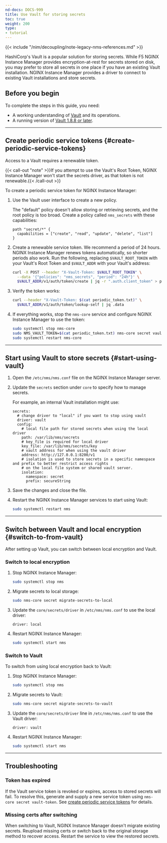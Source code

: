 ```yaml
---
nd-docs: DOCS-999
title: Use Vault for storing secrets
toc: true
weight: 200
type:
- tutorial
---
```


{{< include "/nim/decoupling/note-legacy-nms-references.md" >}}

HashiCorp's Vault is a popular solution for storing secrets. While F5 NGINX Instance Manager provides encryption-at-rest for secrets stored on disk, you may prefer to store all secrets in one place if you have an existing Vault installation. NGINX Instance Manager provides a driver to connect to existing Vault installations and store secrets.

## Before you begin

To complete the steps in this guide, you need:

- A working understanding of [Vault](https://www.vaultproject.io) and its operations.
- A running version of [Vault 1.8.8 or later](https://www.vaultproject.io/docs/install).

---

## Create periodic service tokens {#create-periodic-service-tokens}

Access to a Vault requires a renewable token.

{{< call-out "note" >}}If you attempt to use the Vault's Root Token, NGINX Instance Manager won't start the secrets driver, as that token is not renewable.{{< /call-out >}}

To create a periodic service token for NGINX Instance Manager:

1. Use the Vault user interface to create a new policy.

   The "default" policy doesn't allow storing or retrieving secrets, and the root policy is too broad. Create a policy called `nms_secrets` with these capabilities:

    ```text
    path "secret/*" {
      capabilities = ["create", "read", "update", "delete", "list"]
    }
    ```

2. Create a renewable service token. We recommend a period of 24 hours. NGINX Instance Manager renews tokens automatically, so shorter periods also work. Run the following, replacing `$VAULT_ROOT_TOKEN` with your Vault's Root Token and `$VAULT_ADDR` with your Vault's address:

    ```bash
    curl -X POST --header "X-Vault-Token: $VAULT_ROOT_TOKEN" \
      --data '{"policies": "nms_secrets", "period": "24h"}' \
      $VAULT_ADDR/v1/auth/token/create | jq -r ".auth.client_token" > periodic_token.txt
    ```

3. Verify the token works:

    ```bash
    curl --header "X-Vault-Token: $(cat periodic_token.txt)" \
      $VAULT_ADDR/v1/auth/token/lookup-self | jq .data
    ```

4. If everything works, stop the `nms-core` service and configure NGINX Instance Manager to use the token:

    ```bash
    sudo systemctl stop nms-core
    sudo NMS_VAULT_TOKEN=$(cat periodic_token.txt) nms-core secret vault-token
    sudo systemctl restart nms-core
    ```

---

## Start using Vault to store secrets {#start-using-vault}

1. Open the `/etc/nms/nms.conf` file on the NGINX Instance Manager server.
2. Update the `secrets` section under `core` to specify how to manage secrets.

   For example, an internal Vault installation might use:

   ```text
   secrets:
     # change driver to "local" if you want to stop using vault
     driver: vault
     config:
       # local file path for stored secrets when using the local driver
       path: /var/lib/nms/secrets
       # key_file is required for local driver
       key_file: /var/lib/nms/secrets/key
       # vault address for when using the vault driver
       address: http://127.0.0.1:8200/v1
       # isolation is used to store secrets in a specific namespace and prefix to better restrict access rights
       # on the local file system or shared vault server.
       isolation:
         namespace: secret
         prefix: secureString
   ```

3. Save the changes and close the file.
4. Restart the NGINX Instance Manager services to start using Vault:

   ```bash
   sudo systemctl restart nms
   ```

---

## Switch between Vault and local encryption {#switch-to-from-vault}

After setting up Vault, you can switch between local encryption and Vault.

### Switch to local encryption

1. Stop NGINX Instance Manager:

   ```bash
   sudo systemctl stop nms
   ```

2. Migrate secrets to local storage:

   ```bash
   sudo nms-core secret migrate-secrets-to-local
   ```

3. Update the `core/secrets/driver` in `/etc/nms/nms.conf` to use the local driver:

   ```text
   driver: local
   ```

4. Restart NGINX Instance Manager:

   ```bash
   sudo systemctl start nms
   ```

### Switch to Vault

To switch from using local encryption back to Vault:

1. Stop NGINX Instance Manager:

   ```bash
   sudo systemctl stop nms
   ```

2. Migrate secrets to Vault:

   ```bash
   sudo nms-core secret migrate-secrets-to-vault
   ```

3. Update the `core/secrets/driver` line in `/etc/nms/nms.conf` to use the Vault driver:

   ```text
   driver: vault
   ```

4. Restart NGINX Instance Manager:

   ```bash
   sudo systemctl start nms
   ```

---

## Troubleshooting

### Token has expired

If the Vault service token is revoked or expires, access to stored secrets will fail. To resolve this, generate and supply a new service token using `nms-core secret vault-token`. See [create periodic service tokens](#create-periodic-service-tokens) for details.

### Missing certs after switching

When switching to Vault, NGINX Instance Manager doesn't migrate existing secrets. Reupload missing certs or switch back to the original storage method to recover access. Restart the service to view the restored secrets.
